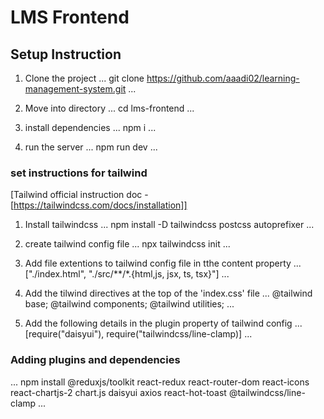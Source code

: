 # LMS Frontend

## Setup Instruction

1. Clone the project
   ...
   git clone https://github.com/aaadi02/learning-management-system.git
   ...

2. Move into directory
   ...
   cd lms-frontend
   ...

3. install dependencies
   ...
   npm i
   ...

4. run the server
   ...
   npm run dev
   ...
   
### set instructions for tailwind

[Tailwind official instruction doc - [https://tailwindcss.com/docs/installation]]

1. Install tailwindcss
   ...
   npm install -D tailwindcss postcss autoprefixer
   ...

2. create tailwind config file
   ...
   npx tailwindcss init
   ...

3. Add file extentions to tailwind config file in tthe content property
   ...
   ["./index.html", "./src/**/*.{html,js, jsx, ts, tsx}"]
   ...

4. Add the tilwind directives at the top of the 'index.css' file
   ...
   @tailwind base;
   @tailwind components;
   @tailwind utilities;
   ...

5. Add the following details in the plugin property of tailwind config
   ...
   [require("daisyui"), require("tailwindcss/line-clamp)]
   ...

### Adding plugins and dependencies

...
npm install @reduxjs/toolkit react-redux react-router-dom react-icons react-chartjs-2 chart.js daisyui axios react-hot-toast @tailwindcss/line-clamp
...
